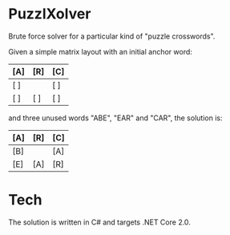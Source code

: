 # PuzzlXolver
Brute force solver for a particular kind of "puzzle crosswords".

Given a simple matrix layout with an initial anchor word:

[A] | [R] | [C]
-- | -- | --
[ ] |     | [ ]
[ ] | [ ] | [ ]

and three unused words "ABE", "EAR" and "CAR", the solution is:

[A] | [R] | [C]
-- | -- | --
[B] |     | [A]
[E] | [A] | [R]

# Tech
The solution is written in C# and targets .NET Core 2.0.